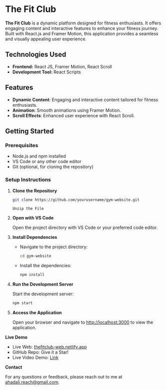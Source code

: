 # The Fit Club

**The Fit Club** is a dynamic platform designed for fitness enthusiasts. It offers engaging content and interactive features to enhance your fitness journey. Built with React.js and Framer Motion, this application provides a seamless and visually appealing user experience.

## Technologies Used

- **Frontend:** React JS, Framer Motion, React Scroll
- **Development Tool:** React Scripts

## Features

- **Dynamic Content**: Engaging and interactive content tailored for fitness enthusiasts.
- **Animation**: Smooth animations using Framer Motion.
- **Scroll Effects**: Enhanced user experience with React Scroll.

## Getting Started

### Prerequisites

- Node.js and npm installed
- VS Code or any other code editor
- Git (optional, for cloning the repository)

### Setup Instructions

1. **Clone the Repository**

    ```bash
    git clone https://github.com/yourusername/gym-website.git
    ```

    `Unzip the File`

2. **Open with VS Code**

   Open the project directory with VS Code or your preferred code editor.

3. **Install Dependencies**

   - Navigate to the project directory:

     ```bash
     cd gym-website
     ```

   - Install the dependencies:

     ```bash
     npm install
     ```

4. **Run the Development Server**

   Start the development server:

   ```bash
   npm start
   ```

5. **Access the Application**

   Open your browser and navigate to [http://localhost:3000](http://localhost:3000) to view the application.

**Live Demo**

- Live Web: [thefitclub-web.netlify.app](https://thefitclub-web.netlify.app)
- GitHub Repo: Give it a Star!
- Live Video Demo: [Link](https://youtu.be/Sc4ecUydWYQ?si=x4h_pW4S9m5OwciF)

**Contact**

For any questions or feedback, please reach out to me at [ahadali.reach@gmail.com](mailto:ahadali.reach@gmail.com).

